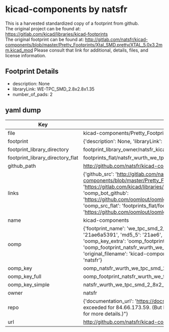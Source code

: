 # kicad-components by natsfr  
This is a harvested standardized copy of a footprint from github.  
The original project can be found at:  
https://gitlab.com/kicad/libraries/kicad-footprints  
The original footprint can be found at:
http://gitlab.com/natsfr/kicad-components/blob/master/Pretty_Footprints/Xtal_SMD.pretty/XTAL_5.0x3.2mm.kicad_mod
Please consult that link for additional, details, files, and license information.  
## Footprint Details
* description: None  
* libraryLink: WE-TPC_SMD_2.8x2.8x1.35  
* number_of_pads: 2  
## yaml dump  
| Key | Value |  
| --- | --- |  
| file | kicad-components/Pretty_Footprints/Wurth.pretty/WE-TPC_SMD_2.8x2.8x1.35.kicad_mod |  
| footprint | {'description': None, 'libraryLink': 'WE-TPC_SMD_2.8x2.8x1.35', 'number_of_pads': 2} |  
| footprint_library_directory | footprint_library_owner/natsfr_kicad-components |  
| footprint_library_directory_flat | footprints_flat/natsfr_wurth_we_tpc_smd_2_8x2_8x1_35/working |  
| github_path | http://github.com/natsfr/kicad-components/blob/master/Pretty_Footprints/Wurth.pretty/WE-TPC_SMD_2.8x2.8x1.35.kicad_mod |  
| links | {'github_src': 'http://gitlab.com/natsfr/kicad-components/blob/master/Pretty_Footprints/Xtal_SMD.pretty/XTAL_5.0x3.2mm.kicad_mod', 'github_src_repo': 'https://gitlab.com/kicad/libraries/kicad-footprints', 'oomp_bot': 'footprints/natsfr_wurth_we_tpc_smd_2_8x2_8x1_35/working', 'oomp_bot_github': 'https://github.com/oomlout/oomlout_oomp_footprint_bot/tree/main/footprints/natsfr_wurth_we_tpc_smd_2_8x2_8x1_35/working', 'oomp_src_flat': 'footprints_flat/footprints_flat/natsfr_wurth_we_tpc_smd_2_8x2_8x1_35/working', 'oomp_src_flat_github': 'https://github.com/oomlout/oomlout_oomp_footprint_src/tree/main/footprints_flat/natsfr_wurth_we_tpc_smd_2_8x2_8x1_35/working'} |  
| name | kicad-components |  
| oomp | {'footprint_name': 'we_tpc_smd_2_8x2_8x1_35', 'library_name': 'wurth', 'md5': '21ae6a5391740818278effb474b064bc', 'md5_10': '21ae6a5391', 'md5_5': '21ae6', 'md5_6': '21ae6a', 'oomp_key': 'oomp_natsfr_wurth_we_tpc_smd_2_8x2_8x1_35', 'oomp_key_extra': 'oomp_footprint_natsfr_wurth_we_tpc_smd_2_8x2_8x1_35', 'oomp_key_full': 'oomp_footprint_natsfr_wurth_we_tpc_smd_2_8x2_8x1_35_21ae6a', 'oomp_key_simple': 'natsfr_wurth_we_tpc_smd_2_8x2_8x1_35', 'original_filename': 'kicad-components/Pretty_Footprints/Wurth.pretty/WE-TPC_SMD_2.8x2.8x1.35.kicad_mod', 'owner_name': 'natsfr'} |  
| oomp_key | oomp_natsfr_wurth_we_tpc_smd_2_8x2_8x1_35 |  
| oomp_key_full | oomp_footprint_natsfr_wurth_we_tpc_smd_2_8x2_8x1_35 |  
| oomp_key_simple | natsfr_wurth_we_tpc_smd_2_8x2_8x1_35 |  
| owner | natsfr |  
| repo | {'documentation_url': 'https://docs.github.com/rest/overview/resources-in-the-rest-api#rate-limiting', 'message': "API rate limit exceeded for 84.66.173.59. (But here's the good news: Authenticated requests get a higher rate limit. Check out the documentation for more details.)"} |  
| url | http://github.com/natsfr/kicad-components |  

